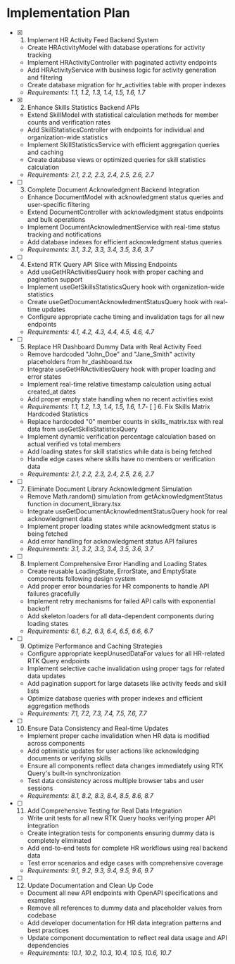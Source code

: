 # Implementation Plan

- [x] 1. Implement HR Activity Feed Backend System
  - Create HRActivityModel with database operations for activity tracking
  - Implement HRActivityController with paginated activity endpoints
  - Add HRActivityService with business logic for activity generation and filtering
  - Create database migration for hr_activities table with proper indexes
  - _Requirements: 1.1, 1.2, 1.3, 1.4, 1.5, 1.6, 1.7_

- [x] 2. Enhance Skills Statistics Backend APIs
  - Extend SkillModel with statistical calculation methods for member counts and verification rates
  - Add SkillStatisticsController with endpoints for individual and organization-wide statistics
  - Implement SkillStatisticsService with efficient aggregation queries and caching
  - Create database views or optimized queries for skill statistics calculation
  - _Requirements: 2.1, 2.2, 2.3, 2.4, 2.5, 2.6, 2.7_

- [ ] 3. Complete Document Acknowledgment Backend Integration
  - Enhance DocumentModel with acknowledgment status queries and user-specific filtering
  - Extend DocumentController with acknowledgment status endpoints and bulk operations
  - Implement DocumentAcknowledmentService with real-time status tracking and notifications
  - Add database indexes for efficient acknowledgment status queries
  - _Requirements: 3.1, 3.2, 3.3, 3.4, 3.5, 3.6, 3.7_

- [ ] 4. Extend RTK Query API Slice with Missing Endpoints
  - Add useGetHRActivitiesQuery hook with proper caching and pagination support
  - Implement useGetSkillsStatisticsQuery hook with organization-wide statistics
  - Create useGetDocumentAcknowledmentStatusQuery hook with real-time updates
  - Configure appropriate cache timing and invalidation tags for all new endpoints
  - _Requirements: 4.1, 4.2, 4.3, 4.4, 4.5, 4.6, 4.7_

- [ ] 5. Replace HR Dashboard Dummy Data with Real Activity Feed
  - Remove hardcoded "John_Doe" and "Jane_Smith" activity placeholders from hr_dashboard.tsx
  - Integrate useGetHRActivitiesQuery hook with proper loading and error states
  - Implement real-time relative timestamp calculation using actual created_at dates
  - Add proper empty state handling when no recent activities exist
  - _Requirements: 1.1, 1.2, 1.3, 1.4, 1.5, 1.6, 1.7_- [ 
] 6. Fix Skills Matrix Hardcoded Statistics
  - Replace hardcoded "0" member counts in skills_matrix.tsx with real data from useGetSkillsStatisticsQuery
  - Implement dynamic verification percentage calculation based on actual verified vs total members
  - Add loading states for skill statistics while data is being fetched
  - Handle edge cases where skills have no members or verification data
  - _Requirements: 2.1, 2.2, 2.3, 2.4, 2.5, 2.6, 2.7_

- [ ] 7. Eliminate Document Library Acknowledgment Simulation
  - Remove Math.random() simulation from getAcknowledgmentStatus function in document_library.tsx
  - Integrate useGetDocumentAcknowledmentStatusQuery hook for real acknowledgment data
  - Implement proper loading states while acknowledgment status is being fetched
  - Add error handling for acknowledgment status API failures
  - _Requirements: 3.1, 3.2, 3.3, 3.4, 3.5, 3.6, 3.7_

- [ ] 8. Implement Comprehensive Error Handling and Loading States
  - Create reusable LoadingState, ErrorState, and EmptyState components following design system
  - Add proper error boundaries for HR components to handle API failures gracefully
  - Implement retry mechanisms for failed API calls with exponential backoff
  - Add skeleton loaders for all data-dependent components during loading states
  - _Requirements: 6.1, 6.2, 6.3, 6.4, 6.5, 6.6, 6.7_

- [ ] 9. Optimize Performance and Caching Strategies
  - Configure appropriate keepUnusedDataFor values for all HR-related RTK Query endpoints
  - Implement selective cache invalidation using proper tags for related data updates
  - Add pagination support for large datasets like activity feeds and skill lists
  - Optimize database queries with proper indexes and efficient aggregation methods
  - _Requirements: 7.1, 7.2, 7.3, 7.4, 7.5, 7.6, 7.7_

- [ ] 10. Ensure Data Consistency and Real-time Updates
  - Implement proper cache invalidation when HR data is modified across components
  - Add optimistic updates for user actions like acknowledging documents or verifying skills
  - Ensure all components reflect data changes immediately using RTK Query's built-in synchronization
  - Test data consistency across multiple browser tabs and user sessions
  - _Requirements: 8.1, 8.2, 8.3, 8.4, 8.5, 8.6, 8.7_

- [ ] 11. Add Comprehensive Testing for Real Data Integration
  - Write unit tests for all new RTK Query hooks verifying proper API integration
  - Create integration tests for components ensuring dummy data is completely eliminated
  - Add end-to-end tests for complete HR workflows using real backend data
  - Test error scenarios and edge cases with comprehensive coverage
  - _Requirements: 9.1, 9.2, 9.3, 9.4, 9.5, 9.6, 9.7_

- [ ] 12. Update Documentation and Clean Up Code
  - Document all new API endpoints with OpenAPI specifications and examples
  - Remove all references to dummy data and placeholder values from codebase
  - Add developer documentation for HR data integration patterns and best practices
  - Update component documentation to reflect real data usage and API dependencies
  - _Requirements: 10.1, 10.2, 10.3, 10.4, 10.5, 10.6, 10.7_